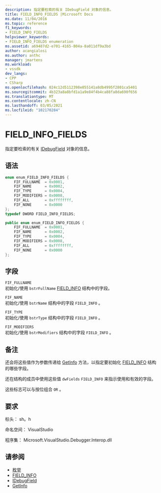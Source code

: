 ```yaml
---
description: 指定要检索的有关 IDebugField 对象的信息。
title: FIELD_INFO_FIELDS |Microsoft Docs
ms.date: 11/04/2016
ms.topic: reference
f1_keywords:
- FIELD_INFO_FIELDS
helpviewer_keywords:
- FIELD_INFO_FIELDS enumeration
ms.assetid: a69487d2-e701-4165-804a-8a011df9a3bd
author: acangialosi
ms.author: anthc
manager: jmartens
ms.workload:
- vssdk
dev_langs:
- CPP
- CSharp
ms.openlocfilehash: 024c12d5112398e055141a8db4995f2801ca5401
ms.sourcegitcommit: 4b323a8a8bfd1a1a9e84f4b4ca88fa8da690f656
ms.translationtype: MT
ms.contentlocale: zh-CN
ms.lasthandoff: 03/05/2021
ms.locfileid: "102170284"
---
```

# <a name="field_info_fields"></a>FIELD_INFO_FIELDS
指定要检索的有关 [IDebugField](../../../extensibility/debugger/reference/idebugfield.md) 对象的信息。

## <a name="syntax"></a>语法

```cpp
enum enum_FIELD_INFO_FIELDS { 
    FIF_FULLNAME  = 0x0001,
    FIF_NAME      = 0x0002,
    FIF_TYPE      = 0x0004,
    FIF_MODIFIERS = 0x0008,
    FIF_ALL       = 0xffffffff,
    FIF_NONE      = 0x0000
};
typedef DWORD FIELD_INFO_FIELDS;
```

```csharp
public enum enum_FIELD_INFO_FIELDS {
    FIF_FULLNAME  = 0x0001,
    FIF_NAME      = 0x0002,
    FIF_TYPE      = 0x0004,
    FIF_MODIFIERS = 0x0008,
    FIF_ALL       = 0xffffffff,
    FIF_NONE      = 0x0000
};
```

## <a name="fields"></a>字段
`FIF_FULLNAME`\
初始化/使用 `bstrFullName` [FIELD_INFO](../../../extensibility/debugger/reference/field-info.md) 结构中的字段。

`FIF_NAME`\
初始化/使用 `bstrName` 结构中的字段 `FIELD_INFO` 。

`FIF_TYPE`\
初始化/使用 `bstrType` 结构中的字段 `FIELD_INFO` 。

`FIF_MODIFIERS`\
初始化/使用 `bstrModifiers` 结构中的字段 `FIELD_INFO` 。

## <a name="remarks"></a>备注
还会将这些值作为参数传递给 [GetInfo](../../../extensibility/debugger/reference/idebugfield-getinfo.md) 方法，以指定要初始化 [FIELD_INFO](../../../extensibility/debugger/reference/field-info.md) 结构的哪些字段。

还在结构的成员中使用这些值 `dwFields` `FIELD_INFO` 来指示使用和有效的字段。

这些标志可以与按位组合 `OR` 。

## <a name="requirements"></a>要求
标头： sh。h

命名空间： VisualStudio

程序集： Microsoft.VisualStudio.Debugger.Interop.dll

## <a name="see-also"></a>请参阅
- [枚举](../../../extensibility/debugger/reference/enumerations-visual-studio-debugging.md)
- [FIELD_INFO](../../../extensibility/debugger/reference/field-info.md)
- [IDebugField](../../../extensibility/debugger/reference/idebugfield.md)
- [GetInfo](../../../extensibility/debugger/reference/idebugfield-getinfo.md)

